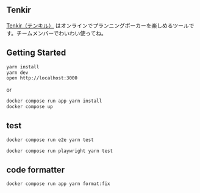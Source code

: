 ## Tenkir

[Tenkir（テンキル）](https://tenkir.fly.dev/) はオンラインでプランニングポーカーを楽しめるツールです。チームメンバーでわいわい使ってね。

## Getting Started

```bash
yarn install
yarn dev
open http://localhost:3000
```

or

```bash
docker compose run app yarn install
docker compose up
```

## test

```bash
docker compose run e2e yarn test
```

```bash
docker compose run playwright yarn test
```

## code formatter

```bash
docker compose run app yarn format:fix
```
